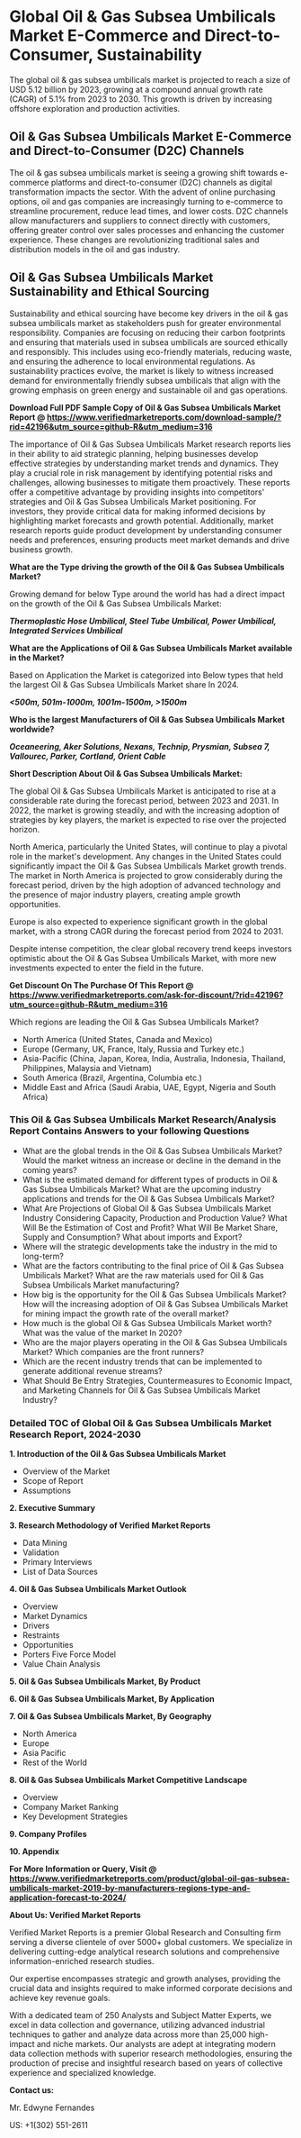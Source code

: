 <h1>Global Oil & Gas Subsea Umbilicals Market E-Commerce and Direct-to-Consumer, Sustainability</h1><p class=""><p>The global oil & gas subsea umbilicals market is projected to reach a size of USD 5.12 billion by 2023, growing at a compound annual growth rate (CAGR) of 5.1% from 2023 to 2030. This growth is driven by increasing offshore exploration and production activities.</p><h2>Oil & Gas Subsea Umbilicals Market E-Commerce and Direct-to-Consumer (D2C) Channels</h2><p>The oil & gas subsea umbilicals market is seeing a growing shift towards e-commerce platforms and direct-to-consumer (D2C) channels as digital transformation impacts the sector. With the advent of online purchasing options, oil and gas companies are increasingly turning to e-commerce to streamline procurement, reduce lead times, and lower costs. D2C channels allow manufacturers and suppliers to connect directly with customers, offering greater control over sales processes and enhancing the customer experience. These changes are revolutionizing traditional sales and distribution models in the oil and gas industry.</p><h2>Oil & Gas Subsea Umbilicals Market Sustainability and Ethical Sourcing</h2><p>Sustainability and ethical sourcing have become key drivers in the oil & gas subsea umbilicals market as stakeholders push for greater environmental responsibility. Companies are focusing on reducing their carbon footprints and ensuring that materials used in subsea umbilicals are sourced ethically and responsibly. This includes using eco-friendly materials, reducing waste, and ensuring the adherence to local environmental regulations. As sustainability practices evolve, the market is likely to witness increased demand for environmentally friendly subsea umbilicals that align with the growing emphasis on green energy and sustainable oil and gas operations.</p></p><p class=""><strong>Download Full PDF Sample Copy of Oil & Gas Subsea Umbilicals Market Report @ <a href="https://www.verifiedmarketreports.com/download-sample/?rid=42196&utm_source=github-R&utm_medium=316" target="_blank">https://www.verifiedmarketreports.com/download-sample/?rid=42196&utm_source=github-R&utm_medium=316</a></strong></p><p>The importance of&nbsp;Oil & Gas Subsea Umbilicals Market research reports lies in their ability to aid strategic planning, helping businesses develop effective strategies by understanding market trends and dynamics. They play a crucial role in risk management by identifying potential risks and challenges, allowing businesses to mitigate them proactively. These reports offer a competitive advantage by providing insights into competitors' strategies and Oil & Gas Subsea Umbilicals Market positioning. For investors, they provide critical data for making informed decisions by highlighting market forecasts and growth potential. Additionally, market research reports guide product development by understanding consumer needs and preferences, ensuring products meet market demands and drive business growth.</p><p><strong>What are the&nbsp;Type driving the growth of the Oil & Gas Subsea Umbilicals Market?</strong></p><p id="" class="">Growing demand for below Type around the world has had a direct impact on the growth of the Oil & Gas Subsea Umbilicals Market:</p><p class=""><em><strong>Thermoplastic Hose Umbilical, Steel Tube Umbilical, Power Umbilical, Integrated Services Umbilical</strong></em></p><p class=""><strong>What are the&nbsp;Applications&nbsp;of Oil & Gas Subsea Umbilicals Market available in the Market?</strong></p><p id="" class="">Based on Application the Market is categorized into Below types that held the largest Oil & Gas Subsea Umbilicals Market share In 2024.</p><p class=""><em><strong><500m, 501m-1000m, 1001m-1500m, >1500m</strong></em></p><p class=""><strong>Who is the largest Manufacturers of Oil & Gas Subsea Umbilicals Market worldwide?</strong></p><p><em><strong>Oceaneering, Aker Solutions, Nexans, Technip, Prysmian, Subsea 7, Vallourec, Parker, Cortland, Orient Cable</strong></em></p><p id="" class=""><strong>Short Description About Oil & Gas Subsea Umbilicals Market:</strong></p><p>The global Oil & Gas Subsea Umbilicals Market is anticipated to rise at a considerable rate during the forecast period, between 2023 and 2031. In 2022, the market is growing steadily, and with the increasing adoption of strategies by key players, the market is expected to rise over the projected horizon.</p><p>North America, particularly the United States, will continue to play a pivotal role in the market's development. Any changes in the United States could significantly impact the Oil & Gas Subsea Umbilicals Market growth trends. The market in North America is projected to grow considerably during the forecast period, driven by the high adoption of advanced technology and the presence of major industry players, creating ample growth opportunities.</p><p>Europe is also expected to experience significant growth in the global market, with a strong CAGR during the forecast period from 2024 to 2031.</p><p>Despite intense competition, the clear global recovery trend keeps investors optimistic about the Oil & Gas Subsea Umbilicals Market, with more new investments expected to enter the field in the future.</p><p id="" class=""><strong>Get Discount On The Purchase Of This Report @ <a href="https://www.verifiedmarketreports.com/ask-for-discount/?rid=42196?utm_source=github-R&utm_medium=316" target="_blank">https://www.verifiedmarketreports.com/ask-for-discount/?rid=42196?utm_source=github-R&utm_medium=316</a></strong></p><p class="">Which regions are leading the Oil & Gas Subsea Umbilicals Market?</p><ul><li>North America (United States, Canada and Mexico)</li><li>Europe (Germany, UK, France, Italy, Russia and Turkey etc.)</li><li>Asia-Pacific (China, Japan, Korea, India, Australia, Indonesia, Thailand, Philippines, Malaysia and Vietnam)</li><li>South America (Brazil, Argentina, Columbia etc.)</li><li>Middle East and Africa (Saudi Arabia, UAE, Egypt, Nigeria and South Africa)</li></ul><h3 id="" class="">This Oil & Gas Subsea Umbilicals Market Research/Analysis Report Contains Answers to your following Questions</h3><ul><li>What are the global trends in the Oil & Gas Subsea Umbilicals Market? Would the market witness an increase or decline in the demand in the coming years?</li><li>What is the estimated demand for different types of products in Oil & Gas Subsea Umbilicals Market? What are the upcoming industry applications and trends for the Oil & Gas Subsea Umbilicals Market?</li><li>What Are Projections of Global Oil & Gas Subsea Umbilicals Market Industry Considering Capacity, Production and Production Value? What Will Be the Estimation of Cost and Profit? What Will Be Market Share, Supply and Consumption? What about imports and Export?</li><li>Where will the strategic developments take the industry in the mid to long-term?</li><li>What are the factors contributing to the final price of Oil & Gas Subsea Umbilicals Market? What are the raw materials used for Oil & Gas Subsea Umbilicals Market manufacturing?</li><li>How big is the opportunity for the Oil & Gas Subsea Umbilicals Market? How will the increasing adoption of Oil & Gas Subsea Umbilicals Market for mining impact the growth rate of the overall market?</li><li>How much is the global Oil & Gas Subsea Umbilicals Market worth? What was the value of the market In 2020?</li><li>Who are the major players operating in the Oil & Gas Subsea Umbilicals Market? Which companies are the front runners?</li><li>Which are the recent industry trends that can be implemented to generate additional revenue streams?</li><li>What Should Be Entry Strategies, Countermeasures to Economic Impact, and Marketing Channels for Oil & Gas Subsea Umbilicals Market Industry?</li></ul><h3 id="" class="">Detailed TOC of Global Oil & Gas Subsea Umbilicals Market Research Report, 2024-2030</h3><p id="" class=""><strong>1. Introduction of the Oil & Gas Subsea Umbilicals Market</strong></p><ul><li>Overview of the Market</li><li>Scope of Report</li><li>Assumptions</li></ul><p id="" class=""><strong>2. Executive Summary</strong></p><p id="" class=""><strong>3. Research Methodology of Verified Market Reports</strong></p><ul><li>Data Mining</li><li>Validation</li><li>Primary Interviews</li><li>List of Data Sources</li></ul><p id="" class=""><strong>4. Oil & Gas Subsea Umbilicals Market Outlook</strong></p><ul><li>Overview</li><li>Market Dynamics</li><li>Drivers</li><li>Restraints</li><li>Opportunities</li><li>Porters Five Force Model</li><li>Value Chain Analysis</li></ul><p id="" class=""><strong>5. Oil & Gas Subsea Umbilicals Market, By Product</strong></p><p id="" class=""><strong>6. Oil & Gas Subsea Umbilicals Market, By Application</strong></p><p id="" class=""><strong>7. Oil & Gas Subsea Umbilicals Market, By Geography</strong></p><ul><li>North America</li><li>Europe</li><li>Asia Pacific</li><li>Rest of the World</li></ul><p id="" class=""><strong>8. Oil & Gas Subsea Umbilicals Market Competitive Landscape</strong></p><ul><li>Overview</li><li>Company Market Ranking</li><li>Key Development Strategies</li></ul><p id="" class=""><strong>9. Company Profiles</strong></p><p id="" class=""><strong>10. Appendix</strong></p><p id="" class=""><strong>For More Information or Query, Visit @ <a href="https://www.verifiedmarketreports.com/product/global-oil-gas-subsea-umbilicals-market-2019-by-manufacturers-regions-type-and-application-forecast-to-2024/" target="_blank">https://www.verifiedmarketreports.com/product/global-oil-gas-subsea-umbilicals-market-2019-by-manufacturers-regions-type-and-application-forecast-to-2024/</a></strong></p><p id="" class=""><strong>About Us: Verified Market Reports</strong></p><p id="" class="">Verified Market Reports is a premier Global Research and Consulting firm serving a diverse clientele of over 5000+ global customers. We specialize in delivering cutting-edge analytical research solutions and comprehensive information-enriched research studies.</p><p id="" class="">Our expertise encompasses strategic and growth analyses, providing the crucial data and insights required to make informed corporate decisions and achieve key revenue goals.</p><p id="" class="">With a dedicated team of 250 Analysts and Subject Matter Experts, we excel in data collection and governance, utilizing advanced industrial techniques to gather and analyze data across more than 25,000 high-impact and niche markets. Our analysts are adept at integrating modern data collection methods with superior research methodologies, ensuring the production of precise and insightful research based on years of collective experience and specialized knowledge.</p><p id="" class=""><strong>Contact us:</strong></p><p id="" class="">Mr. Edwyne Fernandes</p><p id="" class="">US: +1(302) 551-2611</p>